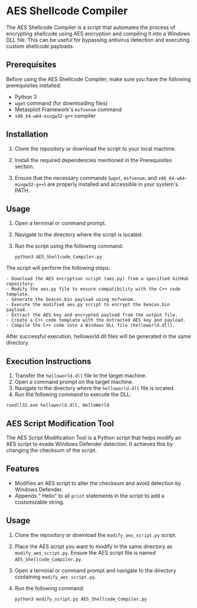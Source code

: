 # AES Shellcode Compiler

The AES Shellcode Compiler is a script that automates the process of encrypting shellcode using AES encryption and compiling it into a Windows DLL file. This can be useful for bypassing antivirus detection and executing custom shellcode payloads.

## Prerequisites

Before using the AES Shellcode Compiler, make sure you have the following prerequisites installed:

- Python 3
- `wget` command (for downloading files)
- Metasploit Framework's `msfvenom` command
- `x86_64-w64-mingw32-g++` compiler

## Installation

1. Clone the repository or download the script to your local machine.

2. Install the required dependencies mentioned in the Prerequisites section.

3. Ensure that the necessary commands (`wget`, `msfvenom`, and `x86_64-w64-mingw32-g++`) are properly installed and accessible in your system's PATH.

## Usage

1. Open a terminal or command prompt.

2. Navigate to the directory where the script is located.

3. Run the script using the following command:

   ```shell
   python3 AES_Shellcode_Compiler.py

The script will perform the following steps:

    - Download the AES encryption script (aes.py) from a specified GitHub repository.
    - Modify the aes.py file to ensure compatibility with the C++ code template.
    - Generate the beacon.bin payload using msfvenom.
    - Execute the modified aes.py script to encrypt the beacon.bin payload.
    - Extract the AES key and encrypted payload from the output file.
    - Create a C++ code template with the extracted AES key and payload.
    - Compile the C++ code into a Windows DLL file (helloworld.dll).

After successful execution, helloworld.dll files will be generated in the same directory.


## Execution Instructions

1. Transfer the `helloworld.dll` file to the target machine.
2. Open a command prompt on the target machine.
3. Navigate to the directory where the `helloworld.dll` file is located.
4. Run the following command to execute the DLL:

```shell
rundll32.exe helloworld.dll, HelloWorld
```

## AES Script Modification Tool

The AES Script Modification Tool is a Python script that helps modify an AES script to evade Windows Defender detection. It achieves this by changing the checksum of the script.

## Features

- Modifies an AES script to alter the checksum and avoid detection by Windows Defender.
- Appends " Hello" to all `print` statements in the script to add a customizable string.

## Usage

1. Clone the repository or download the `modify_aes_script.py` script.
2. Place the AES script you want to modify in the same directory as `modify_aes_script.py`. Ensure the AES script file is named `AES_Shellcode_Compiler.py`.
3. Open a terminal or command prompt and navigate to the directory containing `modify_aes_script.py`.
4. Run the following command:

   ```shell
   python3 modify_script.py AES_Shellcode_Compiler.py
